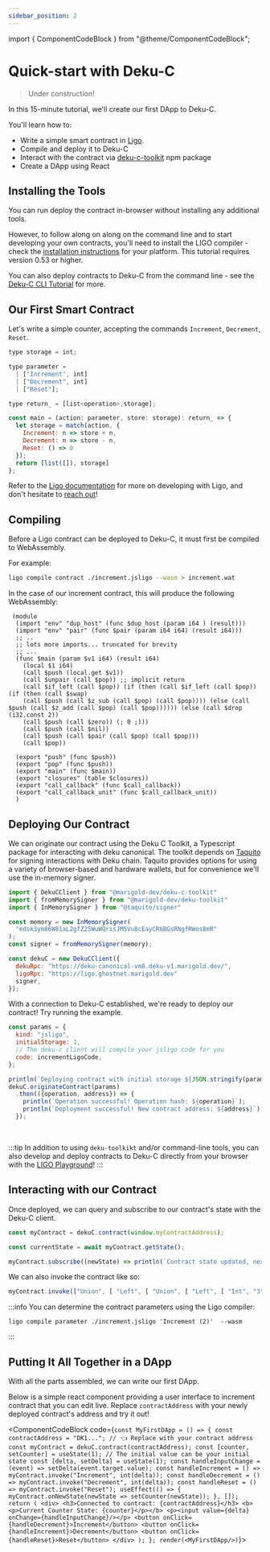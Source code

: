 ```yaml
---
sidebar_position: 2
---
```


import { ComponentCodeBlock } from "@theme/ComponentCodeBlock";

# Quick-start with Deku-C

> Under construction!

In this 15-minute tutorial, we'll create our first DApp to Deku-C.

You'll learn how to:

- Write a simple smart contract in [Ligo](https://ligolang.org/).
- Compile and deploy it to Deku-C
- Interact with the contract via [deku-c-toolkit](https://www.npmjs.com/package/@marigold-dev/deku-c-toolkit) npm package
- Create a DApp using React

## Installing the Tools

You can run deploy the contract in-browser without installing any additional
tools.

However, to follow along on along on the command line and to start developing
your own contracts, you'll need to install the LIGO compiler - check the
[installation instructions](https://ligolang.org/docs/intro/installation) for your
platform. This tutorial requires version 0.53 or higher.


You can also deploy contracts to Deku-C from the command line - see the
[Deku-C CLI Tutorial](./deku_c_cli.md) for more.

## Our First Smart Contract

Let's write a simple counter, accepting the commands `Increment`, `Decrement`,
`Reset`.


<!-- FIXME: not sure if this tutorial works since I switched to the jsLigo 52. -->
<!-- FIXME: tested with ligo 0.50 -->
<!-- TODO: test with ligo 0.54.1 -->

```js
type storage = int;

type parameter =
  | ["Increment", int]
  | ["Decrement", int]
  | ["Reset"];

type return_ = [list<operation>,storage];

const main = (action: parameter, store: storage): return_ => {
  let storage = match(action, {
    Increment: n => store + n,
    Decrement: n => store - n,
    Reset: () => 0
  });
  return [list([]), storage]
};
```

Refer to the [Ligo documentation](https://ligolang.org/docs/intro/introduction)
for more on developing with Ligo, and don't hesitate to
[reach out](https://ligolang.org/contact)!

## Compiling

Before a Ligo contract can be deployed to Deku-C, it must first be compiled to WebAssembly.

For example:

```bash
ligo compile contract ./increment.jsligo --wasm > increment.wat
```
In the case of our increment contract, this will produce the following
WebAssembly:

```wasm
 (module
  (import "env" "dup_host" (func $dup_host (param i64 ) (result)))
  (import "env" "pair" (func $pair (param i64 i64) (result i64)))
  ;; ..
  ;; lots more imports... truncated for brevity
  ;; ...
  (func $main (param $v1 i64) (result i64)
    (local $1 i64)
    (call $push (local.get $v1))
    (call $unpair (call $pop)) ;; implicit return
    (call $if_left (call $pop)) (if (then (call $if_left (call $pop)) (if (then (call $swap)
    (call $push (call $z_sub (call $pop) (call $pop)))) (else (call $push (call $z_add (call $pop) (call $pop)))))) (else (call $drop (i32.const 2))
    (call $push (call $zero)) (; 0 ;)))
    (call $push (call $nil))
    (call $push (call $pair (call $pop) (call $pop)))
    (call $pop))

  (export "push" (func $push))
  (export "pop" (func $push))
  (export "main" (func $main))
  (export "closures" (table $closures))
  (export "call_callback" (func $call_callback))
  (export "call_callback_unit" (func $call_callback_unit))
  ) 
```

## Deploying Our Contract

We can originate our contract using the Deku C Toolkit, a Typescript package for
interacting with deku canonical. The toolkit depends on [Taquito](https://tezostaquito.io/) for
signing interactions with Deku chain. Taquito provides options for using a variety
of browser-based and hardware wallets, but for convenience we'll use the in-memory signer.

```js
import { DekuCClient } from "@marigold-dev/deku-c-toolkit"
import { fromMemorySigner } from "@marigold-dev/deku-toolkit"
import { InMemorySigner } from "@taquito/signer"

const memory = new InMemorySigner(
  "edsk3ym86W81aL2gfZ25WuWQrisJM5Vu8cEayCR6BGsRNgfRWos8mR"
);
const signer = fromMemorySigner(memory);

const dekuC = new DekuCClient({
  dekuRpc: "https://deku-canonical-vm0.deku-v1.marigold.dev/",
  ligoRpc: "https://ligo.ghostnet.marigold.dev"
  signer,
});
```

With a connection to Deku-C established, we're ready to deploy our contract!
Try running the example.

```js live noInline
const params = {
  kind: "jsligo",
  initialStorage: 1,
  // The deku-c client will compile your jsligo code for you
  code: incrementLigoCode,
};

println(`Deploying contract with initial storage ${JSON.stringify(params.initialStorage)}...`);
dekuC.originateContract(params)
  .then(({operation, address}) => {
    println(`Operation successful! Operation hash: ${operation}`);
    println(`Deployment successful! New contract address: ${address}`);
  });
```
<br/>

:::tip
In addition to using `deku-toolkikt` and/or command-line tools, you can also develop and
deploy contracts to Deku-C directly from your browser with the [LIGO Playground](https://ide.ligolang.org/)!
:::

## Interacting with our Contract

Once deployed, we can query and subscribe to our contract's state with the Deku-C client.

```js
const myContract = dekuC.contract(window.myContractAddress);

const currentState = await myContract.getState();

myContract.subscribe((newState) => println(`Contract state updated, next state is: ${JSON.stringify(newtate)}`));
```

We can also invoke the contract like so:

```js
myContract.invoke(["Union", [ "Left", [ "Union", [ "Left", [ "Int", "3" ] ] ] ])
```

:::info
You can determine the contract parameters using the Ligo compiler:
```
ligo compile parameter ./increment.jsligo 'Increment (2)'  --wasm
```
:::

## Putting It All Together in a DApp

With all the parts assembled, we can write our first DApp.

Below is a simple react component providing a user interface to increment
contract that you can edit live. Replace `contractAddress` with your newly deployed
contract's address and try it out!


<ComponentCodeBlock code={`
  const MyFirstDApp = () => {
    const contractAddress = "DK1..."; // 👈 Replace with your contract address
    const myContract = dekuC.contract(contractAddress);
    const [counter, setCounter] = useState(1); // The initial value can be your initial state
    const [delta, setDelta] = useState(1);
    const handleInputChange = (event) => setDelta(event.target.value);
    const handleIncrement = () => myContract.invoke("Increment", int(delta));
    const handleDecrement = () => myContract.invoke("Decrement", int(delta));
    const handleReset = () => myContract.invoke("Reset");
    useEffect(() => {
      myContract.onNewState(newState => setCounter(newState));
    }, []);
    return (
      <div>
        <h3>Connected to contract: {contractAddress}</h3>
        <b><p>Current Counter State: {counter}</p></b>
        <p><input value={delta} onChange={handleInputChange}/></p>
        <button onClick={handleDecrement}>Increment</button>
        <button onClick={handleIncrement}>Decrement</button>
        <button onClick={handleReset}>Reset</button>
      </div>
    );
  };
  render(<MyFirstDApp/>)
`}>
</ComponentCodeBlock>